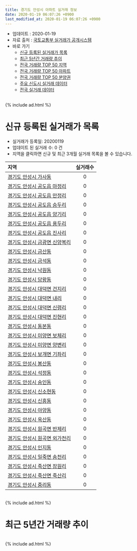 ```yaml
---
title: 경기도 안성시 아파트 실거래 정보
date: 2020-01-19 06:07:26 +0900
last_modified_at: 2020-01-19 06:07:26 +0900
---
```


* 업데이트 : 2020-01-19
* 자료 출처 : [국토교통부 실거래가 공개시스템](http://rt.molit.go.kr)
* 바로 가기
    * [신규 등록된 실거래가 목록](#신규-등록된-실거래가-목록)
    * [최근 5년간 거래량 추이](#최근-5년간-거래량-추이)
    * [전국 거래량 TOP 50 지역](https://apt-info.github.io/apt-trade-info/최근-3개월-전국에서-가장-거래가-많이-발생한-지역)
    * [전국 거래량 TOP 50 아파트](https://apt-info.github.io/apt-trade-info/최근-3개월-전국에서-가장-거래가-많이-발생한-아파트)
    * [전국 거래량 TOP 50 분양권](https://apt-info.github.io/apt-trade-info/최근-3개월-전국에서-가장-거래가-많이-발생한-분양권)
    * [주요 신도시 실거래 데이터](https://apt-info.github.io/apt-trade-info/주요-신도시)
    * [전국 실거래 데이터](https://apt-info.github.io/apt-trade-info/전국)

<br>
{% include ad.html %}
<br>

# 신규 등록된 실거래가 목록
* 실거래가 등록일: 20200119
* 업데이트 된 실거래 수: 0 건
* 지역을 클릭하면 신규 및 최근 3개월 실거래 목록을 볼 수 있습니다.


|지역|실거래수|
|:---|:---:|
|[경기도 안성시 가사동](https://apt-info.github.io/apt-trade-info/경기도-안성시-가사동)|0|
|[경기도 안성시 공도읍 마정리](https://apt-info.github.io/apt-trade-info/경기도-안성시-공도읍-마정리)|0|
|[경기도 안성시 공도읍 만정리](https://apt-info.github.io/apt-trade-info/경기도-안성시-공도읍-만정리)|0|
|[경기도 안성시 공도읍 승두리](https://apt-info.github.io/apt-trade-info/경기도-안성시-공도읍-승두리)|0|
|[경기도 안성시 공도읍 양기리](https://apt-info.github.io/apt-trade-info/경기도-안성시-공도읍-양기리)|0|
|[경기도 안성시 공도읍 용두리](https://apt-info.github.io/apt-trade-info/경기도-안성시-공도읍-용두리)|0|
|[경기도 안성시 공도읍 진사리](https://apt-info.github.io/apt-trade-info/경기도-안성시-공도읍-진사리)|0|
|[경기도 안성시 금광면 신양복리](https://apt-info.github.io/apt-trade-info/경기도-안성시-금광면-신양복리)|0|
|[경기도 안성시 금산동](https://apt-info.github.io/apt-trade-info/경기도-안성시-금산동)|0|
|[경기도 안성시 금석동](https://apt-info.github.io/apt-trade-info/경기도-안성시-금석동)|0|
|[경기도 안성시 낙원동](https://apt-info.github.io/apt-trade-info/경기도-안성시-낙원동)|0|
|[경기도 안성시 당왕동](https://apt-info.github.io/apt-trade-info/경기도-안성시-당왕동)|0|
|[경기도 안성시 대덕면 건지리](https://apt-info.github.io/apt-trade-info/경기도-안성시-대덕면-건지리)|0|
|[경기도 안성시 대덕면 내리](https://apt-info.github.io/apt-trade-info/경기도-안성시-대덕면-내리)|0|
|[경기도 안성시 대덕면 신령리](https://apt-info.github.io/apt-trade-info/경기도-안성시-대덕면-신령리)|0|
|[경기도 안성시 대덕면 진현리](https://apt-info.github.io/apt-trade-info/경기도-안성시-대덕면-진현리)|0|
|[경기도 안성시 동본동](https://apt-info.github.io/apt-trade-info/경기도-안성시-동본동)|0|
|[경기도 안성시 미양면 보체리](https://apt-info.github.io/apt-trade-info/경기도-안성시-미양면-보체리)|0|
|[경기도 안성시 미양면 양변리](https://apt-info.github.io/apt-trade-info/경기도-안성시-미양면-양변리)|0|
|[경기도 안성시 보개면 기좌리](https://apt-info.github.io/apt-trade-info/경기도-안성시-보개면-기좌리)|0|
|[경기도 안성시 봉산동](https://apt-info.github.io/apt-trade-info/경기도-안성시-봉산동)|0|
|[경기도 안성시 석정동](https://apt-info.github.io/apt-trade-info/경기도-안성시-석정동)|0|
|[경기도 안성시 숭인동](https://apt-info.github.io/apt-trade-info/경기도-안성시-숭인동)|0|
|[경기도 안성시 신소현동](https://apt-info.github.io/apt-trade-info/경기도-안성시-신소현동)|0|
|[경기도 안성시 신흥동](https://apt-info.github.io/apt-trade-info/경기도-안성시-신흥동)|0|
|[경기도 안성시 아양동](https://apt-info.github.io/apt-trade-info/경기도-안성시-아양동)|0|
|[경기도 안성시 옥산동](https://apt-info.github.io/apt-trade-info/경기도-안성시-옥산동)|0|
|[경기도 안성시 원곡면 반제리](https://apt-info.github.io/apt-trade-info/경기도-안성시-원곡면-반제리)|0|
|[경기도 안성시 원곡면 외가천리](https://apt-info.github.io/apt-trade-info/경기도-안성시-원곡면-외가천리)|0|
|[경기도 안성시 인지동](https://apt-info.github.io/apt-trade-info/경기도-안성시-인지동)|0|
|[경기도 안성시 일죽면 송천리](https://apt-info.github.io/apt-trade-info/경기도-안성시-일죽면-송천리)|0|
|[경기도 안성시 죽산면 장원리](https://apt-info.github.io/apt-trade-info/경기도-안성시-죽산면-장원리)|0|
|[경기도 안성시 죽산면 죽산리](https://apt-info.github.io/apt-trade-info/경기도-안성시-죽산면-죽산리)|0|
|[경기도 안성시 중리동](https://apt-info.github.io/apt-trade-info/경기도-안성시-중리동)|0|


<br>
{% include ad.html %}
<br>

# 최근 5년간 거래량 추이


<div style="width:100%;">
    <canvas id="deal_progress" height="200"></canvas>
</div>

<script>
new Chart(document.getElementById("deal_progress"), {
    type: 'line',
    data: {
        labels: ['201501','201502','201503','201504','201505','201506','201507','201508','201509','201510','201511','201512','201601','201602','201603','201604','201605','201606','201607','201608','201609','201610','201611','201612','201701','201702','201703','201704','201705','201706','201707','201708','201709','201710','201711','201712','201801','201802','201803','201804','201805','201806','201807','201808','201809','201810','201811','201812','201901','201902','201903','201904','201905','201906','201907','201908','201909','201910','201911','201912','202001'],
        datasets: [{
            label: '매매',
            pointRadius: 1,
            data: [205, 162, 276, 220, 169, 156, 161, 193, 161, 229, 148, 127, 134, 108, 200, 157, 171, 138, 163, 153, 165, 181, 132, 127, 100, 163, 211, 182, 186, 194, 172, 171, 184, 99, 143, 94, 141, 135, 183, 160, 166, 144, 178, 204, 198, 176, 130, 141, 177, 144, 139, 151, 163, 144, 151, 132, 150, 186, 190, 257, 43],
            borderColor: "rgba(255, 201, 14, 1)",
            backgroundColor: "rgba(255, 201, 14, 0.5)",
            fill: false,
            lineTension: 0
        },{
            label: '전월세',
            pointRadius: 1,
            data: [160, 205, 201, 176, 147, 160, 147, 191, 186, 199, 117, 131, 183, 201, 249, 215, 200, 176, 191, 230, 222, 177, 139, 146, 130, 172, 146, 147, 143, 143, 148, 116, 133, 98, 149, 144, 235, 204, 226, 180, 177, 201, 228, 269, 245, 215, 173, 175, 236, 215, 249, 168, 212, 209, 200, 182, 170, 226, 194, 141, 69],
            borderColor: "rgba(0, 141, 185, 1)",
            backgroundColor: "rgba(0, 141, 185, 0.5)",
            fill: false,
            lineTension: 0
        }
        ]
    },
    options: {
        responsive: true,
        title: {
            display: false
        },
        tooltips: {
            mode: 'index',
            intersect: false
        },
        hover: {
            mode: 'nearest',
            intersect: true
        },
        scales: {
            xAxes: [{
                display: true,
                scaleLabel: {
                    display: true,
                    labelString: '년/월'
                }
            }],
            yAxes: [{
                display: true,
                ticks: {
                    suggestedMin: 0,
                },
                scaleLabel: {
                    display: true,
                    labelString: '실거래 수'
                }
            }]
        }
    }
});

</script>


<br>
{% include ad.html %}
<br>

